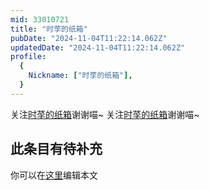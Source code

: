 ```yaml
---
mid: 33010721
title: "时莩的纸箱"
pubDate: "2024-11-04T11:22:14.062Z"
updatedDate: "2024-11-04T11:22:14.062Z"
profile:
  {
    Nickname: ["时莩的纸箱"],
  }
---
```


关注[时莩的纸箱](https://space.bilibili.com/33010721)谢谢喵~ 关注[时莩的纸箱](https://space.bilibili.com/33010721)谢谢喵~

## 此条目有待补充
你可以在[这里](https://github.com/Yuhanawa/VTuber.ICU-Content/edit/master/v/时莩的纸箱/index.md)编辑本文
